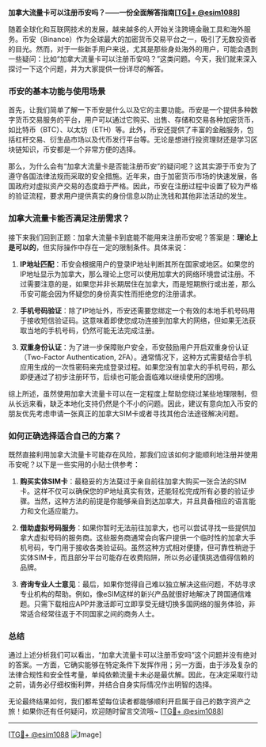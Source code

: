 **加拿大流量卡可以注册币安吗？——一份全面解答指南[[TG💪+ @esim1088](https://t.me/s/esim1088)]**

随着全球化和互联网技术的发展，越来越多的人开始关注跨境金融工具和海外服务。币安（Binance）作为全球最大的加密货币交易平台之一，吸引了无数投资者的目光。然而，对于一些新手用户来说，尤其是那些身处海外的用户，可能会遇到一些疑问：比如“加拿大流量卡可以注册币安吗？”这类问题。今天，我们就来深入探讨一下这个问题，并为大家提供一份详尽的解答。

### 币安的基本功能与使用场景

首先，让我们简单了解一下币安是什么以及它的主要功能。币安是一个提供多种数字货币交易服务的平台，用户可以通过它购买、出售、存储和交易各种加密货币，如比特币（BTC）、以太坊（ETH）等。此外，币安还提供了丰富的金融服务，包括杠杆交易、衍生品市场以及代币发行平台等。无论是想进行投资理财还是学习区块链知识，币安都是一个非常方便的选择。

那么，为什么会有“加拿大流量卡是否能注册币安”的疑问呢？这其实源于币安为了遵守各国法律法规而采取的安全措施。近年来，由于加密货币市场的快速发展，各国政府对虚拟资产交易的态度趋于严格。因此，币安在注册过程中设置了较为严格的验证流程，要求用户提供真实的身份信息以防止洗钱和其他非法活动的发生。

### 加拿大流量卡能否满足注册需求？

接下来我们回到正题：加拿大流量卡到底能不能用来注册币安呢？答案是：**理论上是可以的**，但实际操作中存在一定的限制条件。具体来说：

1. **IP地址匹配**：币安会根据用户的登录IP地址判断其所在国家或地区。如果您的IP地址显示为加拿大，那么理论上您可以使用加拿大的网络环境尝试注册。不过需要注意的是，如果您并非长期居住在加拿大，而是短期旅行或出差，那么币安可能会因为怀疑您的身份真实性而拒绝您的注册请求。

2. **手机号码验证**：除了IP地址外，币安还需要您绑定一个有效的本地手机号码用于接收短信验证码。这意味着即使您成功连接到加拿大的网络，但如果无法获取当地的手机号码，仍然可能无法完成注册。

3. **双重身份认证**：为了进一步保障账户安全，币安鼓励用户开启双重身份认证（Two-Factor Authentication, 2FA）。通常情况下，这种方式需要结合手机应用生成的一次性密码来完成登录过程。如果您没有加拿大的手机号码，那么即便通过了初步注册环节，后续也可能会面临难以继续使用的困境。

综上所述，虽然使用加拿大流量卡可以在一定程度上帮助您绕过某些地理限制，但从长远来看，缺乏本地化支持仍然是个不小的问题。因此，建议有意向加入币安的朋友优先考虑申请一张真正的加拿大SIM卡或者寻找其他合法途径解决问题。

### 如何正确选择适合自己的方案？

既然直接利用加拿大流量卡可能存在风险，那我们应该如何才能顺利地注册并使用币安呢？以下是一些实用的小贴士供参考：

1. **购买实体SIM卡**：最稳妥的方法莫过于亲自前往加拿大购买一张合法的SIM卡。这样不仅可以确保您的IP地址真实有效，还能轻松完成所有必要的验证步骤。当然，这种方法的前提是你能够亲自到达加拿大，并且具备相应的语言能力和文化适应能力。

2. **借助虚拟号码服务**：如果你暂时无法前往加拿大，也可以尝试寻找一些提供加拿大虚拟号码的服务商。这些服务商通常会向客户提供一个临时性的加拿大手机号码，专门用于接收各类验证码。虽然这种方式相对便捷，但可靠性稍逊于实体SIM卡，而且部分平台可能存在收费陷阱，所以务必谨慎挑选值得信赖的品牌。

3. **咨询专业人士意见**：最后，如果你觉得自己难以独立解决这些问题，不妨寻求专业机构的帮助。例如，像eSIM这样的新兴产品就很好地解决了跨国通信难题。只需下载相应APP并激活即可立即享受无缝切换多国网络的服务体验，非常适合经常往返于不同国家之间的商务人士。

### 总结

通过上述分析我们可以看出，“加拿大流量卡可以注册币安吗”这个问题并没有绝对的答案。一方面，它确实能够在特定条件下发挥作用；另一方面，由于涉及复杂的法律合规性和安全性考量，单纯依赖流量卡未必是最优解。因此，在决定采取行动之前，请务必仔细权衡利弊，并结合自身实际情况作出明智的选择。

无论最终结果如何，我们都希望每位读者都能够顺利开启属于自己的数字资产之旅！如果你还有任何疑问，欢迎随时留言交流哦~ [[TG💪+ @esim1088](https://t.me/s/esim1088)]

---

[[TG💪+ @esim1088](https://t.me/s/esim1088) ![Image](https://i.postimg.cc/4NQfJmqS/Snipaste-2025-05-13-00-14-12.png)]